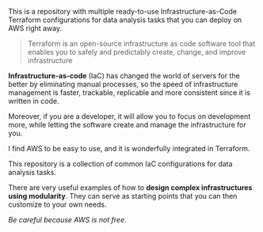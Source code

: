 This is a repository with multiple ready-to-use Infrastructure-as-Code Terraform configurations for data analysis tasks that you can deploy on AWS right away.

> Terraform is an open-source infrastructure as code software tool that enables you to safely and predictably create, change, and improve infrastructure

**Infrastructure-as-code** (IaC) has changed the world of servers for the better by eliminating manual processes, so the speed of infrastructure management is faster, trackable, replicable and more consistent since it is written in code.

Moreover, if you are a developer, it will allow you to focus on development more, while letting the software create and manage the infrastructure for you.

I find AWS to be easy to use, and it is wonderfully integrated in Terraform.

This repository is a collection of common IaC configurations for data analysis tasks.

There are very useful examples of how to **design complex infrastructures using modularity**.
They can serve as starting points that you can then customize to your own needs.

*Be careful because AWS is not free*.
